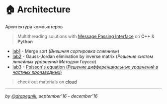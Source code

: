 # 🏠 Architecture

Архитектура компьютеров

> Multithreading solutions with [Message Passing Interface](https://www.open-mpi.org/) on **C++** & **Python**

- [lab1](https://github.com/Drapegnik/merge_sort) - Merge sort (_Внешняя
  сортировка слиянием_)
- [lab2](https://github.com/Drapegnik/Gauss-elimination) - Gauss-Jordan
  elimination by inverse matrix (_Решение систем линейных уравнений Методом
  Гаусса_)
- [lab3](https://github.com/Drapegnik/bsu/tree/master/architecture/lab3-poisson) - [Poisson's equation (_Решение дифференциальных уравнений в частных производных_)](https://drapegnik.github.io/bsu/architecture/lab3-poisson/report.pdf)

> check out materials on [cloud](https://cloud.mail.ru/public/6dHi/UugEXFtoH/semester-5/%D0%90%D0%9A/)

---

_by [@drapegnik](https://github.com/Drapegnik), september'16 - december'16_
